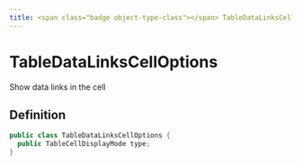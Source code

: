 ```yaml
---
title: <span class="badge object-type-class"></span> TableDataLinksCellOptions
---
```

# <span class="badge object-type-class"></span> TableDataLinksCellOptions

Show data links in the cell

## Definition

```java
public class TableDataLinksCellOptions {
  public TableCellDisplayMode type;
}
```
